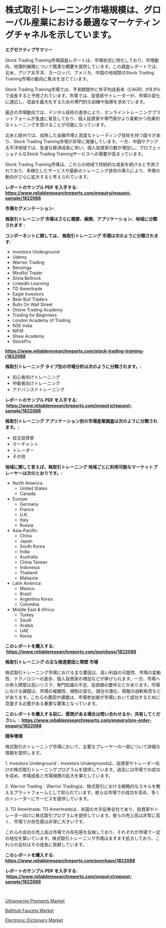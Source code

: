 <p><h1>株式取引トレーニング市場規模は、グローバル産業における最適なマーケティングチャネルを示しています。</h1></p><p><strong>エグゼクティブサマリー</strong></p>
<p><p>Stock Trading Training市場調査レポートは、市場状況に特化しており、市場動向、地理的展開について簡潔な概要を提供しています。この調査レポートでは、北米、アジア太平洋、ヨーロッパ、アメリカ、中国の地域間のStock Trading Training市場の動向に焦点を当てています。</p><p>Stock Trading Training市場では、予測期間中に年平均成長率（CAGR）が8.9％で成長すると予想されています。市場では、投資家やトレーダーが、市場の変化に適応し、収益を最大化するための専門的な訓練や指導を求めています。</p><p>最近の市場動向では、デジタル技術の進歩により、オンライントレーニングプラットフォームが急速に普及しており、個人投資家や専門家がより柔軟かつ効果的なトレーニングを受けることが可能になっています。</p><p>北米と欧州では、成熟した金融市場と高度なトレーディング技術を持つ国々があり、Stock Trading Training市場が非常に発展しています。一方、中国やアジア太平洋地域では、急速な経済成長に伴い、個人投資家の数が増加し、プロフェッショナルなStock Trading Trainingサービスへの需要が高まっています。</p><p>Stock Trading Training市場は、これらの地域で持続的な成長を続けると予測されており、多様化したサービスや最新のトレーニング技術の導入により、市場の動向がさらに拡大すると考えられています。</p></p>
<p><strong>レポートのサンプル PDF を入手する: <a href="https://www.reliableresearchreports.com/enquiry/request-sample/1822088">https://www.reliableresearchreports.com/enquiry/request-sample/1822088</a></strong></p>
<p><strong>市場セグメンテーション:</strong></p>
<p><strong> 株取引トレーニング 市場はさらに概要、展開、アプリケーション、地域に分類されます :</strong></p>
<p><strong>コンポーネントに関しては、 株取引トレーニング 市場は次のように分類されます: &nbsp;</strong></p>
<p><ul><li>Investors Underground</li><li>Udemy</li><li>Warrior Trading</li><li>Benzinga</li><li>Mindful Trader</li><li>Silvia Bellrock</li><li>LinkedIn Learning</li><li>TD Ameritrade</li><li>Eagle Investors</li><li>Bear Bull Traders</li><li>Bulls On Wall Street</li><li>Online Trading Academy</li><li>Trading for Beginners</li><li>London Academy of Trading</li><li>NSE India</li><li>NIFM</li><li>Shaw Academy</li><li>StockPro</li></ul></p>
<p><strong><a href="https://www.reliableresearchreports.com/stock-trading-training-r1822088">https://www.reliableresearchreports.com/stock-trading-training-r1822088</a></strong></p>
<p><strong> 株取引トレーニング タイプ別の市場分析は次のように分類されます。:</strong></p>
<p><ul><li>初心者向けトレーニング</li><li>中級者向けトレーニング</li><li>アドバンスドトレーニング</li></ul></p>
<p><strong>レポートのサンプル PDF を入手する: &nbsp;<a href="https://www.reliableresearchreports.com/enquiry/request-sample/1822088">https://www.reliableresearchreports.com/enquiry/request-sample/1822088</a></strong></p>
<p><strong> 株取引トレーニング アプリケーション別の市場産業調査は次のように分類されます。:</strong></p>
<p><ul><li>自主投資家</li><li>マーチャント</li><li>トレーダー</li><li>その他</li></ul></p>
<p><strong>地域に関して言えば、株取引トレーニング 地域ごとに利用可能なマーケットプレーヤーは次のとおりです。:</strong></p>
<p><ul>
    <li>
        North America:
        <ul>
            <li>United States</li>
            <li>Canada</li>
        </ul>
    </li>
    <li>
        Europe:
        <ul>
            <li>Germany</li>
            <li>France</li>
            <li>U.K.</li>
            <li>Italy</li>
            <li>Russia</li>
        </ul>
    </li>
    <li>
        Asia-Pacific:
        <ul>
            <li>China</li>
            <li>Japan</li>
            <li>South Korea</li>
            <li>India</li>
            <li>Australia</li>
            <li>China Taiwan</li>
            <li>Indonesia</li>
            <li>Thailand</li>
            <li>Malaysia</li>
        </ul>
    </li>
    <li>
        Latin America:
        <ul>
            <li>Mexico</li>
            <li>Brazil</li>
            <li>Argentina Korea</li>
            <li>Colombia</li>
        </ul>
    </li>
    <li>
        Middle East & Africa:
        <ul>
            <li>Turkey</li>
            <li>Saudi</li>
            <li>Arabia</li>
            <li>UAE</li>
            <li>Korea</li>
        </ul>
    </li>
    </ul></p>
<p><strong>このレポートを購入する: &nbsp;<a href="https://www.reliableresearchreports.com/purchase/1822088">https://www.reliableresearchreports.com/purchase/1822088</a></strong></p>
<p><strong>株取引トレーニング の主な推進要因と障壁 市場</strong></p>
<p><p>株式取引トレーニング市場における主な要因は、高い利益の可能性、市場の変動性、テクノロジーの進歩、個人投資家の増加などが挙げられます。一方、市場への参入障壁は高いリスク、専門知識の不足、投資額の要件などがあります。市場における課題は、市場の複雑性、規制の変化、競合の激化、情報の過剰負荷などがあります。これらの要因や課題は、市場参加者が市場において成功するために克服する必要がある重要な要素となっています。</p></p>
<p><strong>このレポートを購入する前に、質問がある場合は問い合わせるか、共有してください。:&nbsp; <a href="https://www.reliableresearchreports.com/enquiry/pre-order-enquiry/1822088">https://www.reliableresearchreports.com/enquiry/pre-order-enquiry/1822088</a></strong></p>
<p><strong>競争環境</strong></p>
<p><p>株式取引のトレーニング市場において、主要なプレーヤーの一部について詳細な情報を提供します。</p><p>1. Investors Underground：Investors Undergroundは、投資家やトレーダー向けの株式取引トレーニングプログラムを提供しています。過去には市場での成功を収め、市場成長と市場規模の拡大を果たしています。</p><p>2. Warrior Trading：Warrior Tradingは、株式取引における戦略的なスキルを教えるプラットフォームとして知られています。彼らは市場での成功を収め、多くのトレーダーにサービスを提供しています。</p><p>3. TD Ameritrade: TD Ameritradeは、米国の大手証券会社であり、投資家やトレーダー向けに株式取引プログラムを提供しています。彼らの売上高は非常に高く、市場での存在感は非常に大きいです。</p><p>これらの会社の売上高は市場での存在感を反映しており、それぞれが市場で一定の地位を築いています。株式取引トレーニング市場はますます拡大しており、これらの会社はその成長に貢献しています。</p></p>
<p><strong>このレポートを購入する: &nbsp; <a href="https://www.reliableresearchreports.com/purchase/1822088">https://www.reliableresearchreports.com/purchase/1822088</a></strong></p>
<p><strong>レポートのサンプル PDF を入手する: &nbsp;<a href="https://www.reliableresearchreports.com/enquiry/request-sample/1822088">https://www.reliableresearchreports.com/enquiry/request-sample/1822088</a></strong><strong></strong></p>
<p>&nbsp;</p>
<p><p><a href="https://www.linkedin.com/pulse/ultramarine-pigments-market-size-reveals-best-marketing-wycee?trackingId=800WutkbhBB3JYxE2eAJkQ%3D%3D">Ultramarine Pigments Market</a></p><p><a href="https://www.linkedin.com/pulse/bathtub-faucets-market-competitive-analysis-trends-zioee?trackingId=yx%2B4aLDS9g3mMgCLRkQu%2BA%3D%3D">Bathtub Faucets Market</a></p><p><a href="https://www.linkedin.com/pulse/electronic-dictionary-market-analysis-sze-forecasted-period-ono2e?trackingId=F8M%2FPuXrLkYH0lUDm01UdQ%3D%3D">Electronic Dictionary Market</a></p></p>